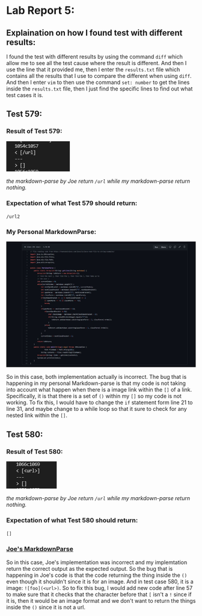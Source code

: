 # Lab Report 5:

## Explaination on how I found test with different results:

I found the test with different results by using the command `diff` which allow me to see all the test cause where the result is different.
And then I use the line that it provided me, then I enter the `results.txt` file which contains all the results that I use to compare the
different when using `diff`. And then I enter `vim` to then use the command `set: number` to get the lines inside the `results.txt` file,
then I just find the specific lines to find out what test cases it is.

## Test 579:

### Result of Test 579:

![Result of Test 579](https://raw.githubusercontent.com/lvuluong/cse15l-lab-reports/main/PicsForLab5/Differen1.JPG)

*the markdown-parse by Joe return `/url` while my markdown-parse return nothing.*

### Expectation of what Test 579 should return:
`/url2`

### My Personal MarkdownParse:

![My personal MarkdownParse](https://raw.githubusercontent.com/lvuluong/cse15l-lab-reports/main/PicsForLab5/mycode.JPG)

So in this case, both implementation actually is incorrect. The bug that is happening in my personal Markdown-parse is that my code is not taking into account what happen when there is a image link within the `[]` of a link. Specifically, it is that there is a set of `()` within my `[]` so my code is not working. To fix this, I would have to change the `if` statement form line 21 to line 31, and maybe change to a while loop so that it sure to check for any nested link within the `[]`. 

## Test 580:

### Result of Test 580:

![Result of Test 580](https://raw.githubusercontent.com/lvuluong/cse15l-lab-reports/main/PicsForLab5/diff2.JPG)

*the markdown-parse by Joe return `/url` while my markdown-parse return nothing.*

### Expectation of what Test 580 should return:
`[]`

### [Joe's MarkdownParse](https://github.com/ucsd-cse15l-w22/markdown-parse/blob/main/MarkdownParse.java)

So in this case, Joe's implementation was incorrect and my implemtation return
the correct output as the expected output. So the bug that is happening in Joe's code is that the code returning the thing inside the `()` even though it shouldn't since it is for an image. And in test case 580, it is a image: `![foo](<url>)`. So to fix this bug, I would add new code after line 57 to make sure that it checks that the character before that `[` isn't a `!` since if it is, then it would be an image format and we don't want to return the things inside the `()` since it is not a url.